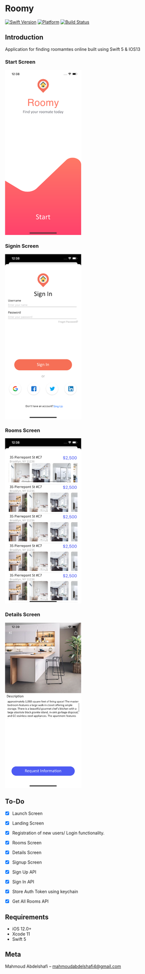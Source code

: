 # Roomy
[![Swift Version][swift-image]][swift-url]
[![Platform](https://img.shields.io/cocoapods/p/LFAlertController.svg?style=flat)](https://www.apple.com/ios/ios-12/)
[![Build Status](https://travis-ci.org/dwyl/esta.svg?branch=master)](https://travis-ci.org/dwyl/esta)

## Introduction

Application for finding roomamtes online built using Swift 5 & IOS13


### Start Screen
<img src= "images/Start.png" width="250" > 

### Signin Screen
<img src= "images/SignIn.png" width="250" >

### Rooms Screen
<img src= "images/Home.png" width="250" >   

### Details Screen
<img src= "images/Info.png" width="250" >


## To-Do
- [x] Launch Screen
- [x] Landing Screen
- [x] Registration of new users/ Login functionality.
- [x] Rooms Screen
- [x] Details Screen
- [x] Signup Screen
- [x] Sign Up API
- [x] Sign In API
- [x] Store Auth Token using keychain
- [x] Get All Rooms API



## Requirements

- iOS 12.0+
- Xcode 11
- Swift 5  


## Meta

Mahmoud Abdelshafi – mahmoudabdelshafi4@gmail.com


[swift-image]:https://img.shields.io/badge/swift-5.0-orange.svg?style=flat
[swift-url]: https://swift.org/

